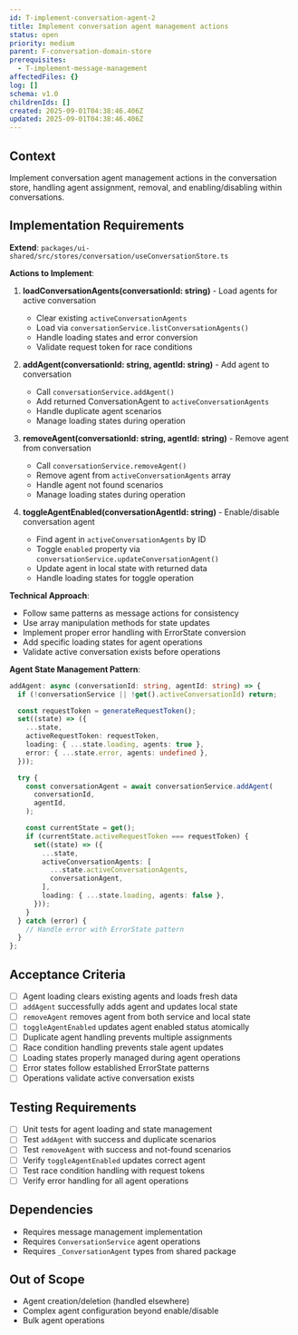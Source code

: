 ```yaml
---
id: T-implement-conversation-agent-2
title: Implement conversation agent management actions
status: open
priority: medium
parent: F-conversation-domain-store
prerequisites:
  - T-implement-message-management
affectedFiles: {}
log: []
schema: v1.0
childrenIds: []
created: 2025-09-01T04:38:46.406Z
updated: 2025-09-01T04:38:46.406Z
---
```


## Context

Implement conversation agent management actions in the conversation store, handling agent assignment, removal, and enabling/disabling within conversations.

## Implementation Requirements

**Extend**: `packages/ui-shared/src/stores/conversation/useConversationStore.ts`

**Actions to Implement**:

1. **loadConversationAgents(conversationId: string)** - Load agents for active conversation
   - Clear existing `activeConversationAgents`
   - Load via `conversationService.listConversationAgents()`
   - Handle loading states and error conversion
   - Validate request token for race conditions

2. **addAgent(conversationId: string, agentId: string)** - Add agent to conversation
   - Call `conversationService.addAgent()`
   - Add returned ConversationAgent to `activeConversationAgents`
   - Handle duplicate agent scenarios
   - Manage loading states during operation

3. **removeAgent(conversationId: string, agentId: string)** - Remove agent from conversation
   - Call `conversationService.removeAgent()`
   - Remove agent from `activeConversationAgents` array
   - Handle agent not found scenarios
   - Manage loading states during operation

4. **toggleAgentEnabled(conversationAgentId: string)** - Enable/disable conversation agent
   - Find agent in `activeConversationAgents` by ID
   - Toggle `enabled` property via `conversationService.updateConversationAgent()`
   - Update agent in local state with returned data
   - Handle loading states for toggle operation

**Technical Approach**:

- Follow same patterns as message actions for consistency
- Use array manipulation methods for state updates
- Implement proper error handling with ErrorState conversion
- Add specific loading states for agent operations
- Validate active conversation exists before operations

**Agent State Management Pattern**:

```typescript
addAgent: async (conversationId: string, agentId: string) => {
  if (!conversationService || !get().activeConversationId) return;

  const requestToken = generateRequestToken();
  set((state) => ({
    ...state,
    activeRequestToken: requestToken,
    loading: { ...state.loading, agents: true },
    error: { ...state.error, agents: undefined },
  }));

  try {
    const conversationAgent = await conversationService.addAgent(
      conversationId,
      agentId,
    );

    const currentState = get();
    if (currentState.activeRequestToken === requestToken) {
      set((state) => ({
        ...state,
        activeConversationAgents: [
          ...state.activeConversationAgents,
          conversationAgent,
        ],
        loading: { ...state.loading, agents: false },
      }));
    }
  } catch (error) {
    // Handle error with ErrorState pattern
  }
};
```

## Acceptance Criteria

- [ ] Agent loading clears existing agents and loads fresh data
- [ ] `addAgent` successfully adds agent and updates local state
- [ ] `removeAgent` removes agent from both service and local state
- [ ] `toggleAgentEnabled` updates agent enabled status atomically
- [ ] Duplicate agent handling prevents multiple assignments
- [ ] Race condition handling prevents stale agent updates
- [ ] Loading states properly managed during agent operations
- [ ] Error states follow established ErrorState patterns
- [ ] Operations validate active conversation exists

## Testing Requirements

- [ ] Unit tests for agent loading and state management
- [ ] Test `addAgent` with success and duplicate scenarios
- [ ] Test `removeAgent` with success and not-found scenarios
- [ ] Verify `toggleAgentEnabled` updates correct agent
- [ ] Test race condition handling with request tokens
- [ ] Verify error handling for all agent operations

## Dependencies

- Requires message management implementation
- Requires `ConversationService` agent operations
- Requires `_ConversationAgent` types from shared package

## Out of Scope

- Agent creation/deletion (handled elsewhere)
- Complex agent configuration beyond enable/disable
- Bulk agent operations
